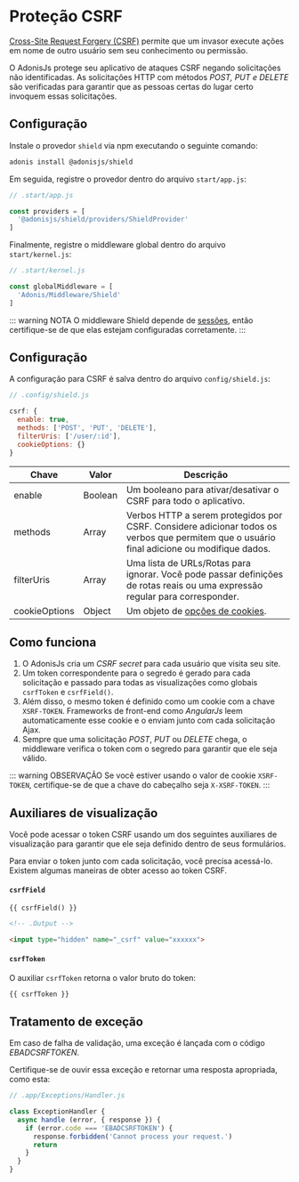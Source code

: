 # Proteção CSRF

[Cross-Site Request Forgery (CSRF)](https://www.owasp.org/index.php/Cross-Site_Request_Forgery_(CSRF)) permite que um invasor execute ações em nome de outro usuário sem seu conhecimento ou permissão.

O AdonisJs protege seu aplicativo de ataques CSRF negando solicitações não identificadas. As solicitações HTTP com métodos *POST, PUT e DELETE* são verificadas para garantir que as pessoas certas do lugar certo invoquem essas solicitações.

## Configuração
Instale o provedor `shield` via npm executando o seguinte comando:

```bash
adonis install @adonisjs/shield
```

Em seguida, registre o provedor dentro do arquivo `start/app.js`:

```js
// .start/app.js

const providers = [
  '@adonisjs/shield/providers/ShieldProvider'
]
```

Finalmente, registre o middleware global dentro do arquivo `start/kernel.js`:

```js
// .start/kernel.js

const globalMiddleware = [
  'Adonis/Middleware/Shield'
]
```

::: warning NOTA
O middleware Shield depende de [sessões](/docs/04-Basics/07-Sessions.md), então certifique-se de que elas estejam configuradas corretamente.
:::

## Configuração
A configuração para CSRF é salva dentro do arquivo `config/shield.js`:

```js
// .config/shield.js

csrf: {
  enable: true,
  methods: ['POST', 'PUT', 'DELETE'],
  filterUris: ['/user/:id'],
  cookieOptions: {}
}
```

| Chave         | Valor     | Descrição                                                                                                     |
|---------------|-----------|---------------------------------------------------------------------------------------------------------------|
| enable        | Boolean   | Um booleano para ativar/desativar o CSRF para todo o aplicativo.                                                     |
| methods       | Array     | Verbos HTTP a serem protegidos por CSRF. Considere adicionar todos os verbos que permitem que o usuário final adicione ou modifique dados. |
| filterUris    | Array     | Uma lista de URLs/Rotas para ignorar. Você pode passar definições de rotas reais ou uma expressão regular para corresponder.      |
| cookieOptions | Object    | Um objeto de [opções de cookies](https://www.npmjs.com/package/cookie#options-1).                                |

## Como funciona

1. O AdonisJs cria um *CSRF secret* para cada usuário que visita seu site.
2. Um token correspondente para o segredo é gerado para cada solicitação e passado para todas as visualizações como globais `csrfToken` e `csrfField()`.
3. Além disso, o mesmo token é definido como um cookie com a chave `XSRF-TOKEN`. Frameworks de front-end como *AngularJs* leem automaticamente esse cookie e o enviam junto com cada solicitação Ajax.
4. Sempre que uma solicitação *POST*, *PUT* ou *DELETE* chega, o middleware verifica o token com o segredo para garantir que ele seja válido.

::: warning OBSERVAÇÃO
Se você estiver usando o valor de cookie `XSRF-TOKEN`, certifique-se de que a chave do cabeçalho seja `X-XSRF-TOKEN`.
:::

## Auxiliares de visualização
Você pode acessar o token CSRF usando um dos seguintes auxiliares de visualização para garantir que ele seja definido dentro de seus formulários.

Para enviar o token junto com cada solicitação, você precisa acessá-lo. Existem algumas maneiras de obter acesso ao token CSRF.

#### `csrfField`

```edge
{{ csrfField() }}
```

```html
<!-- .Output -->

<input type="hidden" name="_csrf" value="xxxxxx">
```

#### `csrfToken`
O auxiliar `csrfToken` retorna o valor bruto do token:

```edge
{{ csrfToken }}
```

## Tratamento de exceção
Em caso de falha de validação, uma exceção é lançada com o código *EBADCSRFTOKEN*.

Certifique-se de ouvir essa exceção e retornar uma resposta apropriada, como esta:

```js
// .app/Exceptions/Handler.js

class ExceptionHandler {
  async handle (error, { response }) {
    if (error.code === 'EBADCSRFTOKEN') {
      response.forbidden('Cannot process your request.')
      return
    }
  }
}
```
